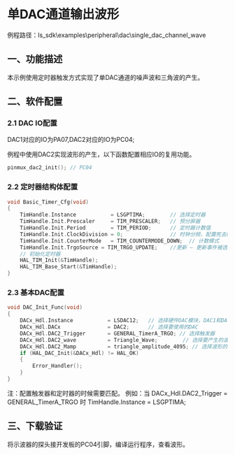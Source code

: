 # 单DAC通道输出波形

例程路径：ls_sdk\examples\peripheral\dac\single_dac_channel_wave

## 一、功能描述

本示例使用定时器触发方式实现了单DAC通道的噪声波和三角波的产生。

## 二、软件配置

### 2.1 DAC IO配置

DAC1对应的IO为PA07,DAC2对应的IO为PC04;

例程中使用DAC2实现波形的产生，以下函数配置相应IO的复用功能。

```c
pinmux_dac2_init(); // PC04
```

### 2.2 定时器结构体配置

```c
void Basic_Timer_Cfg(void)
{ 
    TimHandle.Instance           = LSGPTIMA;        // 选择定时器
    TimHandle.Init.Prescaler     = TIM_PRESCALER;   // 预分屏器
    TimHandle.Init.Period        = TIM_PERIOD;      // 定时器计数值
    TimHandle.Init.ClockDivision = 0;               // 时钟分频，配置死去时间才会用到，忽略
    TimHandle.Init.CounterMode   = TIM_COUNTERMODE_DOWN;  // 计数模式
    TimHandle.Init.TrgoSource = TIM_TRGO_UPDATE;    //更新 – 更新事件被选为触发输入
    // 初始化定时器
    HAL_TIM_Init(&TimHandle);   
    HAL_TIM_Base_Start(&TimHandle);
}
```

### 2.3 基本DAC配置

```c
void DAC_Init_Func(void)
{
    DACx_Hdl.Instance           = LSDAC12;   // 选择硬件DAC模块，DAC1和DAC2的基址相同
    DACx_Hdl.DACx               = DAC2;      // 选择要使用的DAC
    DACx_Hdl.DAC2_Trigger       = GENERAL_TimerA_TRGO; // 选择触发器
    DACx_Hdl.DAC2_wave          = Triangle_Wave;        // 选择要产生的波形，此处设置为三角波
    DACx_Hdl.DAC2_Mamp          = triangle_amplitude_4095; // 选择波形的峰值
    if (HAL_DAC_Init(&DACx_Hdl) != HAL_OK)
    {
        Error_Handler();
    }
}
```

注：配置触发器和定时器的时候需要匹配。
例如：当 DACx_Hdl.DAC2_Trigger = GENERAL_TimerA_TRGO 时 TimHandle.Instance = LSGPTIMA;

## 三、下载验证

将示波器的探头接开发板的PC04引脚，编译运行程序，查看波形。